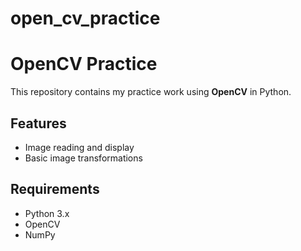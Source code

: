 # open_cv_practice
# OpenCV Practice  

This repository contains my practice work using **OpenCV** in Python.  

## Features  
- Image reading and display  
- Basic image transformations  

## Requirements  
- Python 3.x  
- OpenCV  
- NumPy  

